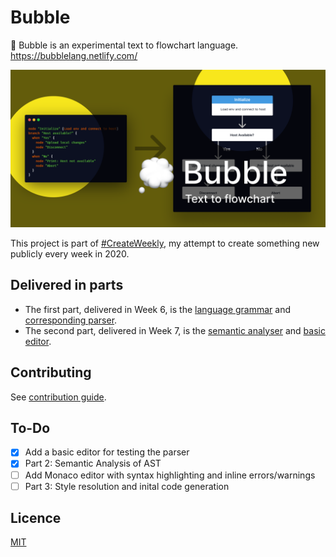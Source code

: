 # Bubble

💭 Bubble is an experimental text to flowchart language. <https://bubblelang.netlify.com/>

![Promotional image of Bubble](./promo-image.png)

This project is part of [#CreateWeekly](https://dev.to/josephuspaye/createweekly-create-something-new-publicly-every-week-in-2020-1nh9), my attempt to create something new publicly every week in 2020.

## Delivered in parts

- The first part, delivered in Week 6, is the [language grammar](lib/src/peg/bubble.pegjs) and [corresponding parser](lib/src/peg/generated-parser.js).
- The second part, delivered in Week 7, is the [semantic analyser](lib/src/analyser.ts) and [basic editor](https://bubblelang.netlify.com/).

## Contributing

See [contribution guide](CONTRIBUTING.md).

## To-Do

- [x] Add a basic editor for testing the parser
- [x] Part 2: Semantic Analysis of AST
- [ ] Add Monaco editor with syntax highlighting and inline errors/warnings
- [ ] Part 3: Style resolution and inital code generation

## Licence

[MIT](LICENCE)

